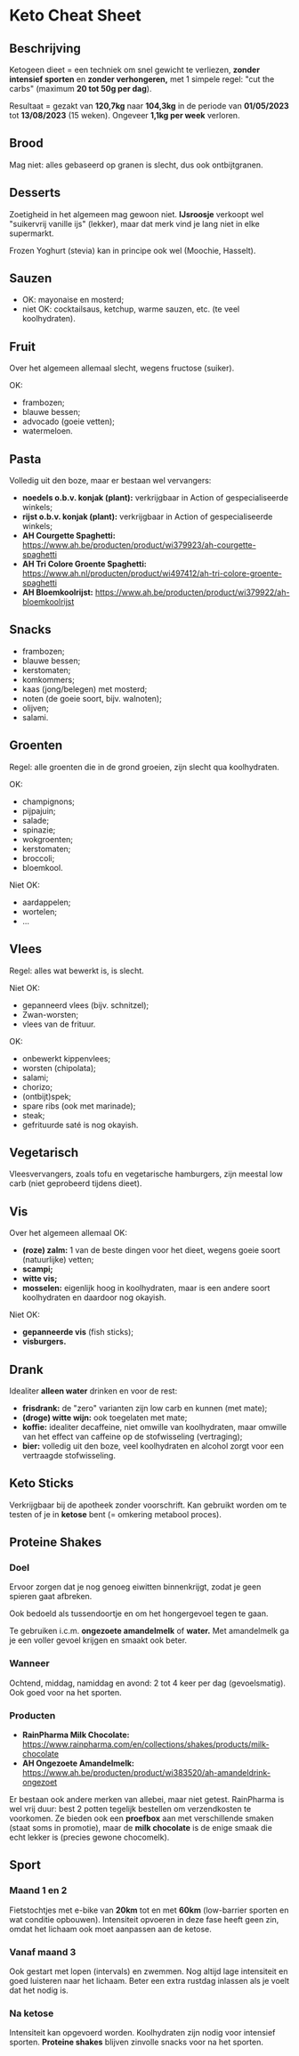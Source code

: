 # Keto Cheat Sheet

## Beschrijving

Ketogeen dieet = een techniek om snel gewicht te verliezen, **zonder intensief sporten** en **zonder verhongeren,** met 1 simpele regel: "cut the carbs" (maximum **20 tot 50g per dag**).

Resultaat = gezakt van **120,7kg** naar **104,3kg** in de periode van **01/05/2023** tot **13/08/2023** (15 weken). Ongeveer **1,1kg per week** verloren.

## Brood

Mag niet: alles gebaseerd op granen is slecht, dus ook ontbijtgranen.

## Desserts

Zoetigheid in het algemeen mag gewoon niet. **IJsroosje** verkoopt wel "suikervrij vanille ijs" (lekker), maar dat merk vind je lang niet in elke supermarkt.

Frozen Yoghurt (stevia) kan in principe ook wel (Moochie, Hasselt).

## Sauzen

* OK: mayonaise en mosterd;
* niet OK: cocktailsaus, ketchup, warme sauzen, etc. (te veel koolhydraten).

## Fruit

Over het algemeen allemaal slecht, wegens fructose (suiker).

OK:

* frambozen;
* blauwe bessen;
* advocado (goeie vetten);
* watermeloen.

## Pasta

Volledig uit den boze, maar er bestaan wel vervangers:

* **noedels o.b.v. konjak (plant):** verkrijgbaar in Action of gespecialiseerde winkels;
* **rijst o.b.v. konjak (plant):** verkrijgbaar in Action of gespecialiseerde winkels;
* **AH Courgette Spaghetti:** https://www.ah.be/producten/product/wi379923/ah-courgette-spaghetti
* **AH Tri Colore Groente Spaghetti:** https://www.ah.nl/producten/product/wi497412/ah-tri-colore-groente-spaghetti
* **AH Bloemkoolrijst:** https://www.ah.be/producten/product/wi379922/ah-bloemkoolrijst

## Snacks

* frambozen;
* blauwe bessen;
* kerstomaten;
* komkommers;
* kaas (jong/belegen) met mosterd;
* noten (de goeie soort, bijv. walnoten);
* olijven;
* salami.

## Groenten

Regel: alle groenten die in de grond groeien, zijn slecht qua koolhydraten.

OK:

* champignons;
* pijpajuin;
* salade;
* spinazie;
* wokgroenten;
* kerstomaten;
* broccoli;
* bloemkool.

Niet OK:

* aardappelen;
* wortelen;
* ...

## Vlees

Regel: alles wat bewerkt is, is slecht.

Niet OK:

* gepanneerd vlees (bijv. schnitzel);
* Zwan-worsten;
* vlees van de frituur.

OK:

* onbewerkt kippenvlees;
* worsten (chipolata);
* salami;
* chorizo;
* (ontbijt)spek;
* spare ribs (ook met marinade);
* steak;
* gefrituurde saté is nog okayish.

## Vegetarisch

Vleesvervangers, zoals tofu en vegetarische hamburgers, zijn meestal low carb (niet geprobeerd tijdens dieet).

## Vis

Over het algemeen allemaal OK:

* **(roze) zalm:** 1 van de beste dingen voor het dieet, wegens goeie soort (natuurlijke) vetten;
* **scampi;**
* **witte vis;**
* **mosselen:** eigenlijk hoog in koolhydraten, maar is een andere soort koolhydraten en daardoor nog okayish.

Niet OK:

* **gepanneerde vis** (fish sticks);
* **visburgers.**

## Drank

Idealiter **alleen water** drinken en voor de rest:

* **frisdrank:** de "zero" varianten zijn low carb en kunnen (met mate);
* **(droge) witte wijn:** ook toegelaten met mate;
* **koffie:** idealiter decaffeine, niet omwille van koolhydraten, maar omwille van het effect van caffeine op de stofwisseling (vertraging);
* **bier:** volledig uit den boze, veel koolhydraten en alcohol zorgt voor een vertraagde stofwisseling.

## Keto Sticks

Verkrijgbaar bij de apotheek zonder voorschrift. Kan gebruikt worden om te testen of je in **ketose** bent (= omkering metabool proces).

## Proteine Shakes

### Doel

Ervoor zorgen dat je nog genoeg eiwitten binnenkrijgt, zodat je geen spieren gaat afbreken.

Ook bedoeld als tussendoortje en om het hongergevoel tegen te gaan.

Te gebruiken i.c.m. **ongezoete amandelmelk** of **water.** Met amandelmelk ga je een voller gevoel krijgen en smaakt ook beter.

### Wanneer

Ochtend, middag, namiddag en avond: 2 tot 4 keer per dag (gevoelsmatig). Ook goed voor na het sporten.

### Producten

* **RainPharma Milk Chocolate:** https://www.rainpharma.com/en/collections/shakes/products/milk-chocolate
* **AH Ongezoete Amandelmelk:** https://www.ah.be/producten/product/wi383520/ah-amandeldrink-ongezoet

Er bestaan ook andere merken van allebei, maar niet getest. RainPharma is wel vrij duur: best 2 potten tegelijk bestellen om verzendkosten te voorkomen. Ze bieden ook een **proefbox** aan met verschillende smaken (staat soms in promotie), maar de **milk chocolate** is de enige smaak die echt lekker is (precies gewone chocomelk).

## Sport

### Maand 1 en 2

Fietstochtjes met e-bike van **20km** tot en met **60km** (low-barrier sporten en wat conditie opbouwen). Intensiteit opvoeren in deze fase heeft geen zin, omdat het lichaam ook moet aanpassen aan de ketose.

### Vanaf maand 3

Ook gestart met lopen (intervals) en zwemmen. Nog altijd lage intensiteit en goed luisteren naar het lichaam. Beter een extra rustdag inlassen als je voelt dat het nodig is.

### Na ketose

Intensiteit kan opgevoerd worden. Koolhydraten zijn nodig voor intensief sporten. **Proteine shakes** blijven zinvolle snacks voor na het sporten.